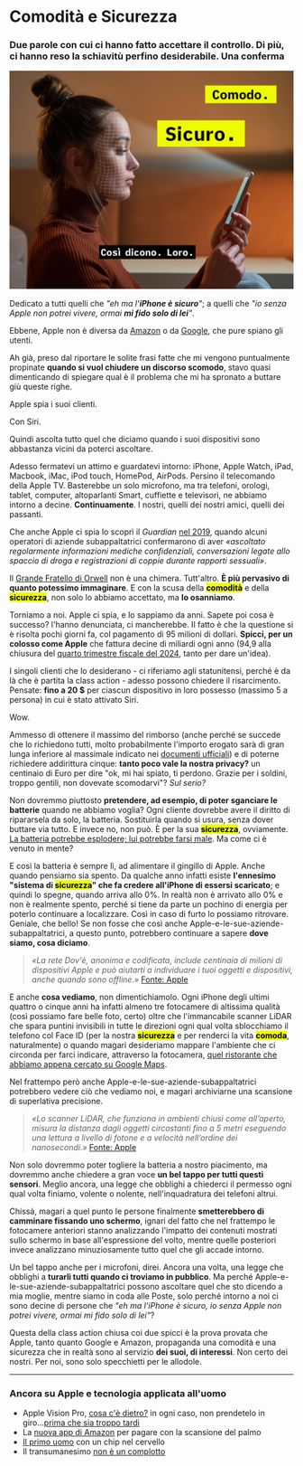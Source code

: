 # Comodità e Sicurezza

### Due parole con cui ci hanno fatto accettare il controllo. Di più, ci hanno reso la schiavitù perfino desiderabile. Una conferma

![Un'immagine dello scanner LiDAR che proietta l'invisibile reticolo per il rilevamento della tridimensionalità (in questo caso) del volto](/img/scansione-volto.jpg)

Dedicato a tutti quelli che *"eh ma l'**iPhone è sicuro**"*; a quelli che *"io senza Apple non potrei vivere, ormai **mi fido solo di lei**"*.

Ebbene, Apple non è diversa da [Amazon](https://www.bloomberg.com/news/articles/2019-04-10/is-anyone-listening-to-you-on-alexa-a-global-team-reviews-audio) o da [Google](https://www.vrt.be/vrtnws/en/2019/07/10/google-employees-are-eavesdropping-even-in-flemish-living-rooms/), che pure spiano gli utenti.

Ah già, preso dal riportare le solite frasi fatte che mi vengono puntualmente propinate **quando si vuol chiudere un discorso scomodo**, stavo quasi dimenticando di spiegare qual è il problema che mi ha spronato a buttare giù queste righe.

Apple spia i suoi clienti.

Con Siri.

Quindi ascolta tutto quel che diciamo quando i suoi dispositivi sono abbastanza vicini da poterci ascoltare.

Adesso fermatevi un attimo e guardatevi intorno: iPhone, Apple Watch, iPad, Macbook, iMac, iPod touch, HomePod, AirPods. Persino il telecomando della Apple TV. Basterebbe un solo microfono, ma tra telefoni, orologi, tablet, computer, altoparlanti Smart, cuffiette e televisori, ne abbiamo intorno a decine. **Continuamente**. I nostri, quelli dei nostri amici, quelli dei passanti.

Che anche Apple ci spia lo scoprì il *Guardian* [nel 2019](https://www.theguardian.com/technology/2019/jul/26/apple-contractors-regularly-hear-confidential-details-on-siri-recordings), quando alcuni operatori di aziende subappaltatrici confermarono di aver *«ascoltato regolarmente informazioni mediche confidenziali, conversazioni legate allo spaccio di droga e registrazioni di coppie durante rapporti sessuali»*.

Il [Grande Fratello di Orwell](/articles/2023-09-14-il-mondo-distopico-di-orwell.html) non è una chimera. Tutt'altro. **È più pervasivo di quanto potessimo immaginare**. E con la scusa della <mark class="has-inline-color" style="background: rgb(238, 252, 0); color: black; font-weight: 700;">comodità</mark> e della <mark class="has-inline-color" style="background: rgb(238, 252, 0); color: black; font-weight: 700;">sicurezza</mark>, non solo lo abbiamo accettato, ma **lo osanniamo**.

Torniamo a noi. Apple ci spia, e lo sappiamo da anni. Sapete poi cosa è successo? l'hanno denunciata, ci mancherebbe. Il fatto è che la questione si è risolta pochi giorni fa, col pagamento di 95 milioni di dollari. **Spicci, per un colosso come Apple** che fattura decine di miliardi ogni anno (94,9 alla chiusura del [quarto trimestre fiscale del 2024](https://www.apple.com/it/newsroom/2024/10/apple-reports-fourth-quarter-results/), tanto per dare un'idea).

I singoli clienti che lo desiderano - ci riferiamo agli statunitensi, perché è da là che è partita la class action - adesso possono chiedere il risarcimento. Pensate: **fino a 20 $** per ciascun dispositivo in loro possesso (massimo 5 a persona) in cui è stato attivato Siri.

Wow.

Ammesso di ottenere il massimo del rimborso (anche perché se succede che lo richiedono tutti, molto probabilmente l'importo erogato sarà di gran lunga inferiore al massimale indicato nei [documenti ufficiali](https://storage.courtlistener.com/recap/gov.uscourts.cand.345934/gov.uscourts.cand.345934.336.2.pdf)) e di poterne richiedere addirittura cinque: **tanto poco vale la nostra privacy?** un centinaio di Euro per dire "ok, mi hai spiato, ti perdono. Grazie per i soldini, troppo gentili, non dovevate scomodarvi"? *Sul serio?*

Non dovremmo piuttosto **pretendere, ad esempio, di poter sganciare le batterie** quando ne abbiamo voglia? Ogni cliente dovrebbe avere il diritto di ripararsela da solo, la batteria. Sostituirla quando si usura, senza dover buttare via tutto. E invece no, non può. È per la sua <mark class="has-inline-color" style="background: rgb(238, 252, 0); color: black; font-weight: 700;">sicurezza</mark>, ovviamente. [La batteria potrebbe esplodere; lui potrebbe farsi male](https://support.apple.com/it-it/guide/iphone/iph301fc905/ios). Ma come ci è venuto in mente?

E così la batteria è sempre lì, ad alimentare il gingillo di Apple. Anche quando pensiamo sia spento. Da qualche anno infatti esiste **l'ennesimo "sistema di <mark class="has-inline-color" style="background: rgb(238, 252, 0); color: black; font-weight: 700;">sicurezza</mark>" che fa credere all'iPhone di essersi scaricato**; e quindi lo spegne, quando arriva allo 0%. In realtà non è arrivato allo 0% e non è realmente spento, perché si tiene da parte un pochino di energia per poterlo continuare a localizzare. Così in caso di furto lo possiamo ritrovare. Geniale, che bello! Se non fosse che così anche Apple-e-le-sue-aziende-subappaltatrici, a questo punto, potrebbero continuare a sapere **dove siamo, cosa diciamo**.

> *«La rete Dov'è, anonima e codificata, include centinaia di milioni di dispositivi Apple e può aiutarti a individuare i tuoi oggetti e dispositivi, anche quando sono offline.»* [Fonte: Apple](https://support.apple.com/it-it/104978)

E anche **cosa vediamo**, non dimentichiamolo. Ogni iPhone degli ultimi quattro o cinque anni ha infatti almeno tre fotocamere di altissima qualità (così possiamo fare belle foto, certo) oltre che l'immancabile scanner LiDAR che spara puntini invisibili in tutte le direzioni ogni qual volta sblocchiamo il telefono col Face ID (per la nostra <mark class="has-inline-color" style="background: rgb(238, 252, 0); color: black; font-weight: 700;">sicurezza</mark> e per renderci la vita <mark class="has-inline-color" style="background: rgb(238, 252, 0); color: black; font-weight: 700;">comoda</mark>, naturalmente) o quando magari desideriamo mappare l'ambiente che ci circonda per farci indicare, attraverso la fotocamera, [quel ristorante che abbiamo appena cercato su Google Maps](https://lens.google/intl/it/).

Nel frattempo però anche Apple-e-le-sue-aziende-subappaltatrici potrebbero vedere ciò che vediamo noi, e magari archiviarne una scansione di superlativa precisione.

> *«Lo scanner LiDAR, che funziona in ambienti chiusi come all’aperto, misura la distanza dagli oggetti circostanti fino a 5 metri eseguendo una lettura a livello di fotone e a velocità nell’ordine dei nanosecondi.»* [Fonte: Apple](https://www.apple.com/it/newsroom/2020/03/apple-unveils-new-ipad-pro-with-lidar-scanner-and-trackpad-support-in-ipados/)

Non solo dovremmo poter togliere la batteria a nostro piacimento, ma dovremmo anche chiedere a gran voce **un bel tappo per tutti questi sensori**. Meglio ancora, una legge che obblighi a chiederci il permesso ogni qual volta finiamo, volente o nolente, nell'inquadratura dei telefoni altrui.

Chissà, magari a quel punto le persone finalmente **smetterebbero di camminare fissando uno schermo**, ignari del fatto che nel frattempo le fotocamere anteriori stanno analizzando l'impatto dei contenuti mostrati sullo schermo in base all'espressione del volto, mentre quelle posteriori invece analizzano minuziosamente tutto quel che gli accade intorno.

Un bel tappo anche per i microfoni, direi. Ancora una volta, una legge che obblighi a **turarli tutti quando ci troviamo in pubblico**. Ma perché Apple-e-le-sue-aziende-subappaltatrici possono ascoltare quel che sto dicendo a mia moglie, mentre siamo in coda alle Poste, solo perché intorno a noi ci sono decine di persone che *"eh ma l'iPhone è sicuro, io senza Apple non potrei vivere, ormai mi fido solo di lei"*?

Questa della class action chiusa coi due spicci è la prova provata che Apple, tanto quanto Google e Amazon, propaganda una comodità e una sicurezza che in realtà sono al servizio **dei suoi, di interessi**. Non certo dei nostri. Per noi, sono solo specchietti per le allodole.

---

### Ancora su Apple e tecnologia applicata all'uomo

- Apple Vision Pro, [cosa c'è dietro?](/articles/2023-06-06-behind-the-apple-vision-pro.html) in ogni caso, non prendetelo in giro...[prima che sia troppo tardi](/articles/2023-06-06-non-prendete-in-giro-apple-vision-pro.html)
- La [nuova app di Amazon](/articles/2024-03-29-il-marchio-sulla-mano-destra.html) per pagare con la scansione del palmo
- [Il primo uomo](/articles/2024-01-31-primo-uomo-chip-cervello.html) con un chip nel cervello
- Il transumanesimo [non è un complotto](/articles/2023-04-25-transumanesimo-altro-che-complotto.html)
